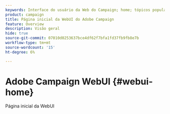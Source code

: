 ```yaml
---
keywords: Interface do usuário da Web do Campaign; home; tópicos populares
product: campaign
title: Página inicial da WebUI do Adobe Campaign
feature: Overview
description: Visão geral
hide: true
source-git-commit: 07010d0253637bce4df62f7bfa1fd37fb9fb8e7b
workflow-type: tm+mt
source-wordcount: '15'
ht-degree: 6%

---
```


# Adobe Campaign WebUI {#webui-home}

Página inicial da WebUI


